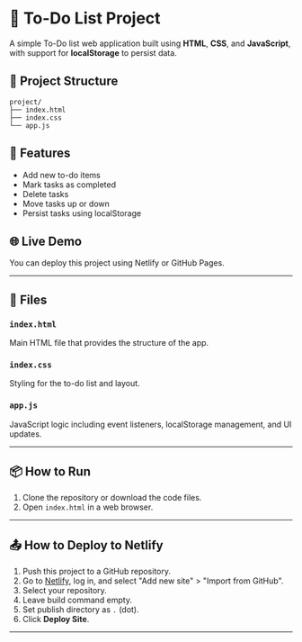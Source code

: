 # 📝 To-Do List Project

A simple To-Do list web application built using **HTML**, **CSS**, and **JavaScript**, with support for **localStorage** to persist data.

## 📁 Project Structure

```
project/
├── index.html
├── index.css
└── app.js
```

## 🚀 Features

- Add new to-do items
- Mark tasks as completed
- Delete tasks
- Move tasks up or down
- Persist tasks using localStorage

## 🌐 Live Demo

You can deploy this project using Netlify or GitHub Pages.

---

## 📄 Files

### `index.html`

Main HTML file that provides the structure of the app.

### `index.css`

Styling for the to-do list and layout.

### `app.js`

JavaScript logic including event listeners, localStorage management, and UI updates.

---

## 📦 How to Run

1. Clone the repository or download the code files.
2. Open `index.html` in a web browser.

---

## 📤 How to Deploy to Netlify

1. Push this project to a GitHub repository.
2. Go to [Netlify](https://netlify.com), log in, and select "Add new site" > "Import from GitHub".
3. Select your repository.
4. Leave build command empty.
5. Set publish directory as `.` (dot).
6. Click **Deploy Site**.

---
